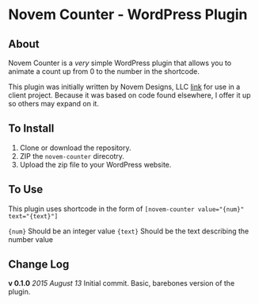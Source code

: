 Novem Counter - WordPress Plugin
================================

About
-----
Novem Counter is a *very* simple WordPress plugin that allows you to animate a count up from 0 to the number in the shortcode.

This plugin was initially written by Novem Designs, LLC [link](http://www.novemwebdesign.com) for use in a client project. Because it was based on code found elsewhere, I offer it up so others may expand on it.

To Install
-----------
1. Clone or download the repository.
2. ZIP the `novem-counter` direcotry.
3. Upload the zip file to your WordPress website.

To Use
------
This plugin uses shortcode in the form of `[novem-counter value="{num}" text="{text}"]`

`{num}` Should be an integer value
`{text}` Should be the text describing the number value


Change Log
----------
**v 0.1.0** *2015 August 13*
Initial commit. Basic, barebones version of the plugin. 